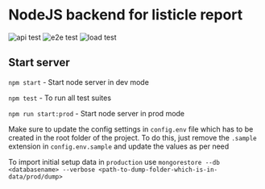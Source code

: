 # NodeJS backend for listicle report

![api test](https://github.com/eric-stanley/listicle/actions/workflows/test-api.yml/badge.svg)
![e2e test](https://github.com/eric-stanley/listicle/actions/workflows/test-e2e.yml/badge.svg)
![load test](https://github.com/eric-stanley/listicle/actions/workflows/test-load.yml/badge.svg)

## Start server

`npm start` - Start node server in dev mode

`npm test` - To run all test suites

`npm run start:prod` - Start node server in prod mode

Make sure to update the config settings in `config.env` file which has to be created in the root folder of the project. To do this, just remove the `.sample` extension in `config.env.sample` and update the values as per need

To import initial setup data in `production` use
`mongorestore --db <databasename> --verbose <path-to-dump-folder-which-is-in-data/prod/dump>`
